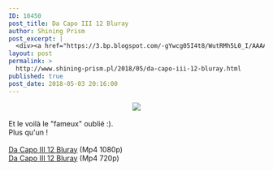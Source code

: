 ```yaml
---
ID: 10450
post_title: Da Capo III 12 Bluray
author: Shining Prism
post_excerpt: |
  <div><a href="https://3.bp.blogspot.com/-gYwcg05I4t8/WutRMh5L0_I/AAAAAAAAByI/8pa9i_BG85EF6eBsgJ7WaC3VH1KFbuY_QCLcBGAs/s1600/Da%2BCapo%2BIII%2B12.png"><img border="0" src="https://3.bp.blogspot.com/-gYwcg05I4t8/WutRMh5L0_I/AAAAAAAAByI/8pa9i_BG85EF6eBsgJ7WaC3VH1KFbuY_QCLcBGAs/s1600/Da%2BCapo%2BIII%2B12.png"></a></div><br>Et le voil&agrave; le "fameux" oubli&eacute; :).<br>Plus qu'un !<br><br><a href="http://www.jheberg.net/captcha/shining-prism-da-capo-iii-12-bluray-full-hd/">Da Capo III 12 Bluray</a> (Mp4 1080p)<br><a href="http://www.jheberg.net/captcha/shining-prism-da-capo-iii-12-bluray/">Da Capo III 12 Bluray</a> (Mp4 720p)
layout: post
permalink: >
  http://www.shining-prism.pl/2018/05/da-capo-iii-12-bluray.html
published: true
post_date: 2018-05-03 20:16:00
---
```

<div class="separator" style="clear: both; text-align: center;"><a href="https://3.bp.blogspot.com/-gYwcg05I4t8/WutRMh5L0_I/AAAAAAAAByI/8pa9i_BG85EF6eBsgJ7WaC3VH1KFbuY_QCLcBGAs/s1600/Da%2BCapo%2BIII%2B12.png" imageanchor="1" style="margin-left: 1em; margin-right: 1em;"><img border="0" data-original-height="900" data-original-width="1600" src="https://3.bp.blogspot.com/-gYwcg05I4t8/WutRMh5L0_I/AAAAAAAAByI/8pa9i_BG85EF6eBsgJ7WaC3VH1KFbuY_QCLcBGAs/s1600/Da%2BCapo%2BIII%2B12.png" /></a></div><br />Et le voilà le "fameux" oublié :).<br />Plus qu'un !<br /><br /><a href="http://www.jheberg.net/captcha/shining-prism-da-capo-iii-12-bluray-full-hd/">Da Capo III 12 Bluray</a> (Mp4 1080p)<br /><a href="http://www.jheberg.net/captcha/shining-prism-da-capo-iii-12-bluray/">Da Capo III 12 Bluray</a> (Mp4 720p)